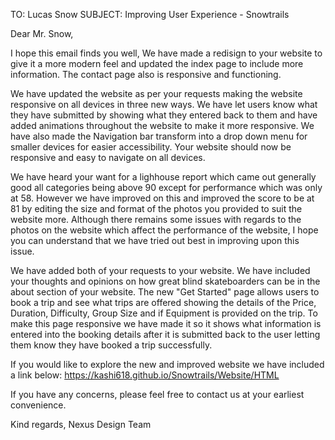 TO: Lucas Snow
SUBJECT: Improving User Experience - Snowtrails

Dear Mr. Snow,

I hope this email finds you well, We have made a redisign to your website to give it a more modern feel and updated the index page to include more information. The contact page also is responsive and functioning.

We have updated the website as per your requests making the website responsive on all devices in three new ways. We have let users know what they have submitted by showing what they entered back to them and have added animations throughout the website to make it more responsive. We have also made the Navigation bar transform into a drop down menu for smaller devices for easier accessibility. Your website should now be responsive and easy to navigate on all devices. 

We have heard your want for a lighhouse report which came out generally good all categories being above 90 except for performance which was only at 58. However we have improved on this and improved the score to be at 81 by editing the size and format of the photos you provided to suit the website more. Although there remains some issues with regards to the photos on the website which affect the performance of the website, I hope you can understand that we have tried out best in improving upon this issue.

We have added both of your requests to your website. We have included your thoughts and opinions on how great blind skateboarders can be in the about section of your website. The new "Get Started" page allows users to book a trip and see what trips are offered showing the details of the Price, Duration, Difficulty, Group Size and if Equipment is provided on the trip. To make this page responsive we have made it so it shows what information is entered into the booking details after it is submitted back to the user letting them know they have booked a trip successfully.

If you would like to explore the new and improved website we have included a link below:
https://kashi618.github.io/Snowtrails/Website/HTML

If you have any concerns, please feel free to contact us at your earliest convenience.

Kind regards,
Nexus Design Team